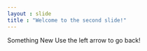 ```yaml
---
layout : slide
title : "Welcome to the second slide!"
---
```

Something New
Use the left arrow to go back!
